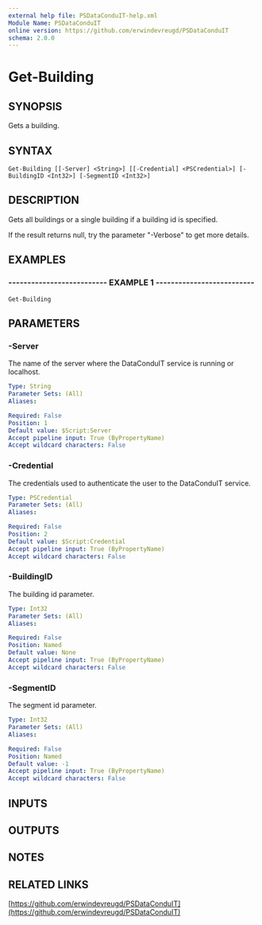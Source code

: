 ```yaml
---
external help file: PSDataConduIT-help.xml
Module Name: PSDataConduIT
online version: https://github.com/erwindevreugd/PSDataConduIT
schema: 2.0.0
---
```


# Get-Building

## SYNOPSIS
Gets a building.

## SYNTAX

```
Get-Building [[-Server] <String>] [[-Credential] <PSCredential>] [-BuildingID <Int32>] [-SegmentID <Int32>]
```

## DESCRIPTION
Gets all buildings or a single building if a building id is specified. 

If the result returns null, try the parameter "-Verbose" to get more details.

## EXAMPLES

### -------------------------- EXAMPLE 1 --------------------------
```
Get-Building
```

## PARAMETERS

### -Server
The name of the server where the DataConduIT service is running or localhost.

```yaml
Type: String
Parameter Sets: (All)
Aliases: 

Required: False
Position: 1
Default value: $Script:Server
Accept pipeline input: True (ByPropertyName)
Accept wildcard characters: False
```

### -Credential
The credentials used to authenticate the user to the DataConduIT service.

```yaml
Type: PSCredential
Parameter Sets: (All)
Aliases: 

Required: False
Position: 2
Default value: $Script:Credential
Accept pipeline input: True (ByPropertyName)
Accept wildcard characters: False
```

### -BuildingID
The building id parameter.

```yaml
Type: Int32
Parameter Sets: (All)
Aliases: 

Required: False
Position: Named
Default value: None
Accept pipeline input: True (ByPropertyName)
Accept wildcard characters: False
```

### -SegmentID
The segment id parameter.

```yaml
Type: Int32
Parameter Sets: (All)
Aliases: 

Required: False
Position: Named
Default value: -1
Accept pipeline input: True (ByPropertyName)
Accept wildcard characters: False
```

## INPUTS

## OUTPUTS

## NOTES

## RELATED LINKS

[https://github.com/erwindevreugd/PSDataConduIT](https://github.com/erwindevreugd/PSDataConduIT)

